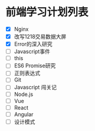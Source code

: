 # 前端学习计划列表

- [x] Nginx
- [x] 改写1218交易数据大屏
- [x] Error的深入研究
- [ ] Javascript事件
- [ ] this
- [ ] ES6 Promise研究
- [ ] 正则表达式
- [ ] Git
- [ ] Javascript 闯关记
- [ ] Node.js
- [ ] Vue
- [ ] React
- [ ] Angular
- [ ] 设计模式

